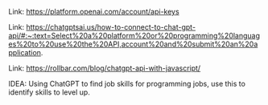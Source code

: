 
Link: https://platform.openai.com/account/api-keys

Link: https://chatgptsai.us/how-to-connect-to-chat-gpt-api/#:~:text=Select%20a%20platform%20or%20programming%20languages%20to%20use%20the%20API,account%20and%20submit%20an%20application.

Link: https://rollbar.com/blog/chatgpt-api-with-javascript/

IDEA: Using ChatGPT to find job skills for programming jobs, use this to identify skills to level up.